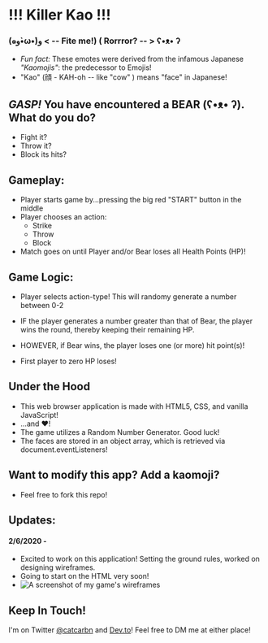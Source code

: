# !!! Killer Kao !!!
### (๑و•̀ω•́)و < -- Fite me!) ( Rorrror? -- >  ʕ•ᴥ•  ʔ
* *Fun fact:* These emotes were derived from the infamous Japanese *"Kaomojis"*: 
the predecessor to Emojis! 
* "Kao" (顔 - KAH-oh -- like "cow" ) means "face" in Japanese!

## *GASP!* You have encountered a BEAR (ʕ•ᴥ• ʔ). What do you do?
* Fight it?
* Throw it?
* Block its hits?

## Gameplay:
* Player starts game by...pressing the big red "START" button in the middle
* Player chooses an action:
  - Strike
  - Throw
  - Block
* Match goes on until Player and/or Bear loses all Health Points (HP)!


## Game Logic:
* Player selects action-type!
This will randomy generate a number between 0-2

* IF the player generates a number greater than that of Bear, the player wins the round, thereby keeping their remaining HP.

* HOWEVER, if Bear wins, the player loses one (or more) hit point(s)!

* First player to zero HP loses!

## Under the Hood
* This web browser application is made with HTML5, CSS, and vanilla JavaScript!
* ...and &hearts;!
* The game utilizes a Random Number Generator. Good luck!
* The faces are stored in an object array, which is retrieved via document.eventListeners!

## Want to modify this app? Add a kaomoji? 
* Feel free to fork this repo!

## Updates:

#### 2/6/2020 -
* Excited to work on this application! Setting the ground rules, worked on designing wireframes. 
* Going to start on the HTML very soon!
* ![A screenshot of my game's wireframes](https://i.ibb.co/p09tGvL/Screen-Shot-2020-02-06-at-10-22-47-PM.png)

## Keep In Touch!
I'm on Twitter [@catcarbn](https://twitter.com/catcarbn) and [Dev.to](http://dev.to/catcarbn)! Feel free to DM me at either place!
